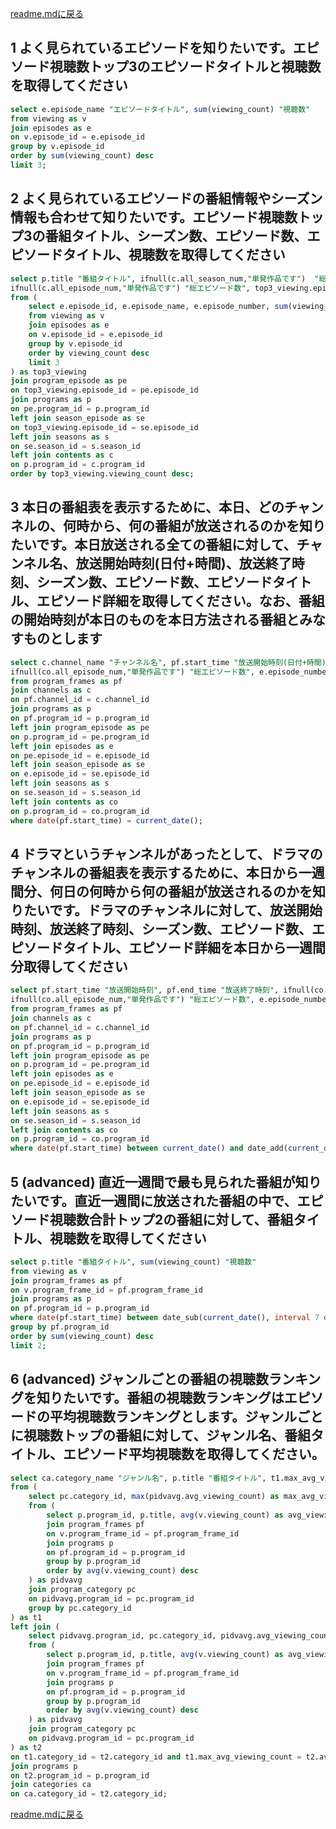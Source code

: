 [readme.mdに戻る](./readme.md)
## 1 よく見られているエピソードを知りたいです。エピソード視聴数トップ3のエピソードタイトルと視聴数を取得してください

```sql
select e.episode_name "エピソードタイトル", sum(viewing_count) "視聴数"
from viewing as v
join episodes as e
on v.episode_id = e.episode_id
group by v.episode_id
order by sum(viewing_count) desc
limit 3;
```

## 2 よく見られているエピソードの番組情報やシーズン情報も合わせて知りたいです。エピソード視聴数トップ3の番組タイトル、シーズン数、エピソード数、エピソードタイトル、視聴数を取得してください

```sql
select p.title "番組タイトル", ifnull(c.all_season_num,"単発作品です")  "総シーズン数", ifnull(s.season_number, "単発作品です") "シーズン番号",
ifnull(c.all_episode_num,"単発作品です") "総エピソード数", top3_viewing.episode_number "エピソード番号", top3_viewing.episode_name "エピソードタイトル", top3_viewing.viewing_count "視聴数"
from (
    select e.episode_id, e.episode_name, e.episode_number, sum(viewing_count) as viewing_count
    from viewing as v
    join episodes as e
    on v.episode_id = e.episode_id
    group by v.episode_id
    order by viewing_count desc
    limit 3
) as top3_viewing
join program_episode as pe
on top3_viewing.episode_id = pe.episode_id
join programs as p
on pe.program_id = p.program_id
left join season_episode as se
on top3_viewing.episode_id = se.episode_id
left join seasons as s
on se.season_id = s.season_id
left join contents as c
on p.program_id = c.program_id
order by top3_viewing.viewing_count desc;
```

## 3 本日の番組表を表示するために、本日、どのチャンネルの、何時から、何の番組が放送されるのかを知りたいです。本日放送される全ての番組に対して、チャンネル名、放送開始時刻(日付+時間)、放送終了時刻、シーズン数、エピソード数、エピソードタイトル、エピソード詳細を取得してください。なお、番組の開始時刻が本日のものを本日方法される番組とみなすものとします

```sql
select c.channel_name "チャンネル名", pf.start_time "放送開始時刻(日付+時間)", pf.end_time "放送終了時刻", ifnull(co.all_season_num,"単発作品です")  "総シーズン数", ifnull(s.season_number, "単発作品です") "シーズン番号",
ifnull(co.all_episode_num,"単発作品です") "総エピソード数", e.episode_number "エピソード番号", e.episode_name "エピソードタイトル", e.episode_detail "エピソード詳細"
from program_frames as pf
join channels as c
on pf.channel_id = c.channel_id
join programs as p
on pf.program_id = p.program_id
left join program_episode as pe
on p.program_id = pe.program_id
left join episodes as e
on pe.episode_id = e.episode_id
left join season_episode as se
on e.episode_id = se.episode_id
left join seasons as s
on se.season_id = s.season_id
left join contents as co
on p.program_id = co.program_id
where date(pf.start_time) = current_date();
```

## 4 ドラマというチャンネルがあったとして、ドラマのチャンネルの番組表を表示するために、本日から一週間分、何日の何時から何の番組が放送されるのかを知りたいです。ドラマのチャンネルに対して、放送開始時刻、放送終了時刻、シーズン数、エピソード数、エピソードタイトル、エピソード詳細を本日から一週間分取得してください

```sql
select pf.start_time "放送開始時刻", pf.end_time "放送終了時刻", ifnull(co.all_season_num,"単発作品です")  "総シーズン数", ifnull(s.season_number, "単発作品です") "シーズン番号",
ifnull(co.all_episode_num,"単発作品です") "総エピソード数", e.episode_number "エピソード番号", e.episode_name "エピソードタイトル", e.episode_detail "エピソード詳細"
from program_frames as pf
join channels as c
on pf.channel_id = c.channel_id
join programs as p
on pf.program_id = p.program_id
left join program_episode as pe
on p.program_id = pe.program_id
left join episodes as e
on pe.episode_id = e.episode_id
left join season_episode as se
on e.episode_id = se.episode_id
left join seasons as s
on se.season_id = s.season_id
left join contents as co
on p.program_id = co.program_id
where date(pf.start_time) between current_date() and date_add(current_date(), interval 7 day) and c.channel_name = 'ドラマ';
```

## 5 (advanced) 直近一週間で最も見られた番組が知りたいです。直近一週間に放送された番組の中で、エピソード視聴数合計トップ2の番組に対して、番組タイトル、視聴数を取得してください

```sql
select p.title "番組タイトル", sum(viewing_count) "視聴数"
from viewing as v
join program_frames as pf
on v.program_frame_id = pf.program_frame_id
join programs as p
on pf.program_id = p.program_id
where date(pf.start_time) between date_sub(current_date(), interval 7 day) and current_date()
group by pf.program_id
order by sum(viewing_count) desc
limit 2;
```

## 6 (advanced) ジャンルごとの番組の視聴数ランキングを知りたいです。番組の視聴数ランキングはエピソードの平均視聴数ランキングとします。ジャンルごとに視聴数トップの番組に対して、ジャンル名、番組タイトル、エピソード平均視聴数を取得してください。

```sql
select ca.category_name "ジャンル名", p.title "番組タイトル", t1.max_avg_viewing_count "エピソード平均視聴数"
from (
	select pc.category_id, max(pidvavg.avg_viewing_count) as max_avg_viewing_count
	from (
		select p.program_id, p.title, avg(v.viewing_count) as avg_viewing_count from viewing v
		join program_frames pf
		on v.program_frame_id = pf.program_frame_id
		join programs p
		on pf.program_id = p.program_id
		group by p.program_id
		order by avg(v.viewing_count) desc
	) as pidvavg
	join program_category pc
	on pidvavg.program_id = pc.program_id
	group by pc.category_id
) as t1
left join (
	select pidvavg.program_id, pc.category_id, pidvavg.avg_viewing_count
	from (
		select p.program_id, p.title, avg(v.viewing_count) as avg_viewing_count from viewing v
		join program_frames pf
		on v.program_frame_id = pf.program_frame_id
		join programs p
		on pf.program_id = p.program_id
		group by p.program_id
		order by avg(v.viewing_count) desc
	) as pidvavg
	join program_category pc
	on pidvavg.program_id = pc.program_id
) as t2
on t1.category_id = t2.category_id and t1.max_avg_viewing_count = t2.avg_viewing_count
join programs p
on t2.program_id = p.program_id
join categories ca
on ca.category_id = t2.category_id;
```
[readme.mdに戻る](./readme.md)
